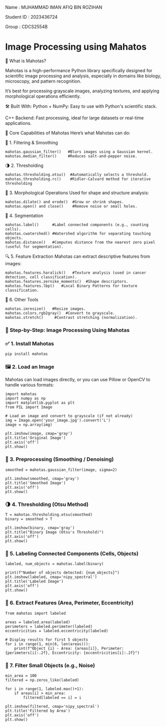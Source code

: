 Name : MUHAMMAD IMAN AFIQ BIN ROZIHAN

Student ID : 2023436724

Group : CDCS2554B

# Image Processing using Mahatos




🧪 What is Mahotas?



Mahotas is a high-performance Python library specifically designed for scientific image processing and analysis, especially in domains like biology, microscopy, and pattern recognition.

It’s best for processing grayscale images, analyzing textures, and applying morphological operations efficiently.

🛠️ Built With:
Python + NumPy: Easy to use with Python's scientific stack.

C++ Backend: Fast processing, ideal for large datasets or real-time applications.






🧰 Core Capabilities of Mahotas
Here’s what Mahotas can do:

🧹 1. Filtering & Smoothing

```
mahotas.gaussian_filter()   #Blurs images using a Gaussian kernel.
mahotas.median_filter()     #Reduces salt-and-pepper noise.
```


 
🌗 2. Thresholding

```
mahotas.thresholding.otsu()  #Automatically selects a threshold.
mahotas.thresholding.rc()    #Ridler-Calvard method for iterative thresholding
```




🔳 3. Morphological Operations
Used for shape and structure analysis:

```
mahotas.dilate() and erode()  #Grow or shrink shapes.
mahotas.open() and close()    #Remove noise or small holes.
```





🧬 4. Segmentation


```
mahotas.label()      #Label connected components (e.g., counting cells).
mahotas.cwatershed() #Watershed algorithm for separating touching objects.
mahotas.distance()   #Computes distance from the nearest zero pixel (useful for segmentation).
```





🔍 5. Feature Extraction
Mahotas can extract descriptive features from images:

```
mahotas.features.haralick()   #Texture analysis (used in cancer detection, cell classification).
mahotas.features.zernike_moments()  #Shape descriptors.
mahotas.features.lbp()   #Local Binary Patterns for texture classification.
```








🧪 6. Other Tools

```
mahotas.imresize()   #Resize images.
mahotas.colors.rgb2gray()  #Convert to grayscale.
mahotas.stretch()     #Contrast stretching (normalization).
```









### 🔧 Step-by-Step: Image Processing Using Mahotas




###  ✅ 1. Install Mahotas

```
pip install mahotas

```



###  🖼️ 2. Load an Image

Mahotas can load images directly, or you can use Pillow or OpenCV to handle various formats:

```
import mahotas
import numpy as np
import matplotlib.pyplot as plt
from PIL import Image

# Load an image and convert to grayscale (if not already)
img = Image.open('your_image.jpg').convert('L')
image = np.array(img)

plt.imshow(image, cmap='gray')
plt.title('Original Image')
plt.axis('off')
plt.show()
```



###  🧹 3. Preprocessing (Smoothing / Denoising)

```
smoothed = mahotas.gaussian_filter(image, sigma=2)

plt.imshow(smoothed, cmap='gray')
plt.title('Smoothed Image')
plt.axis('off')
plt.show()
```



###  🌗 4. Thresholding (Otsu Method)

```
T = mahotas.thresholding.otsu(smoothed)
binary = smoothed > T

plt.imshow(binary, cmap='gray')
plt.title("Binary Image (Otsu's Threshold)")
plt.axis('off')
plt.show()
```



###   🧱 5. Labeling Connected Components (Cells, Objects)

```
labeled, num_objects = mahotas.label(binary)

print(f"Number of objects detected: {num_objects}")
plt.imshow(labeled, cmap='nipy_spectral')
plt.title('Labeled Image')
plt.axis('off')
plt.show()
```




###  📏 6. Extract Features (Area, Perimeter, Eccentricity)

```
from mahotas import labeled

areas = labeled.area(labeled)
perimeters = labeled.perimeter(labeled)
eccentricities = labeled.eccentricity(labeled)

# Display results for first 5 objects
for i in range(1, min(6, len(areas))):
    print(f"Object {i} - Area: {areas[i]}, Perimeter: {perimeters[i]:.2f}, Eccentricity: {eccentricities[i]:.2f}")
```



###  🧼 7. Filter Small Objects (e.g., Noise)

```
min_area = 100
filtered = np.zeros_like(labeled)

for i in range(1, labeled.max()+1):
    if areas[i] > min_area:
        filtered[labeled == i] = i

plt.imshow(filtered, cmap='nipy_spectral')
plt.title('Filtered by Area')
plt.axis('off')
plt.show()
```








                      
